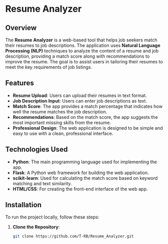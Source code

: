# Resume Analyzer

## Overview

The **Resume Analyzer** is a web-based tool that helps job seekers match their resumes to job descriptions. The application uses **Natural Language Processing (NLP)** techniques to analyze the content of a resume and job description, providing a match score along with recommendations to improve the resume. The goal is to assist users in tailoring their resumes to meet the key requirements of job listings.

## Features

- **Resume Upload**: Users can upload their resumes in text format.
- **Job Description Input**: Users can enter job descriptions as text.
- **Match Score**: The app provides a match percentage that indicates how well the resume matches the job description.
- **Recommendations**: Based on the match score, the app suggests the most important missing skills from the resume.
- **Professional Design**: The web application is designed to be simple and easy to use with a clean, professional interface.

## Technologies Used

- **Python**: The main programming language used for implementing the app.
- **Flask**: A Python web framework for building the web application.
- **scikit-learn**: Used for calculating the match score based on keyword matching and text similarity.
- **HTML/CSS**: For creating the front-end interface of the web app.

## Installation

To run the project locally, follow these steps:

1. **Clone the Repository**:
   ```bash
   git clone https://github.com/T-RB/Resume_Analyzer.git
